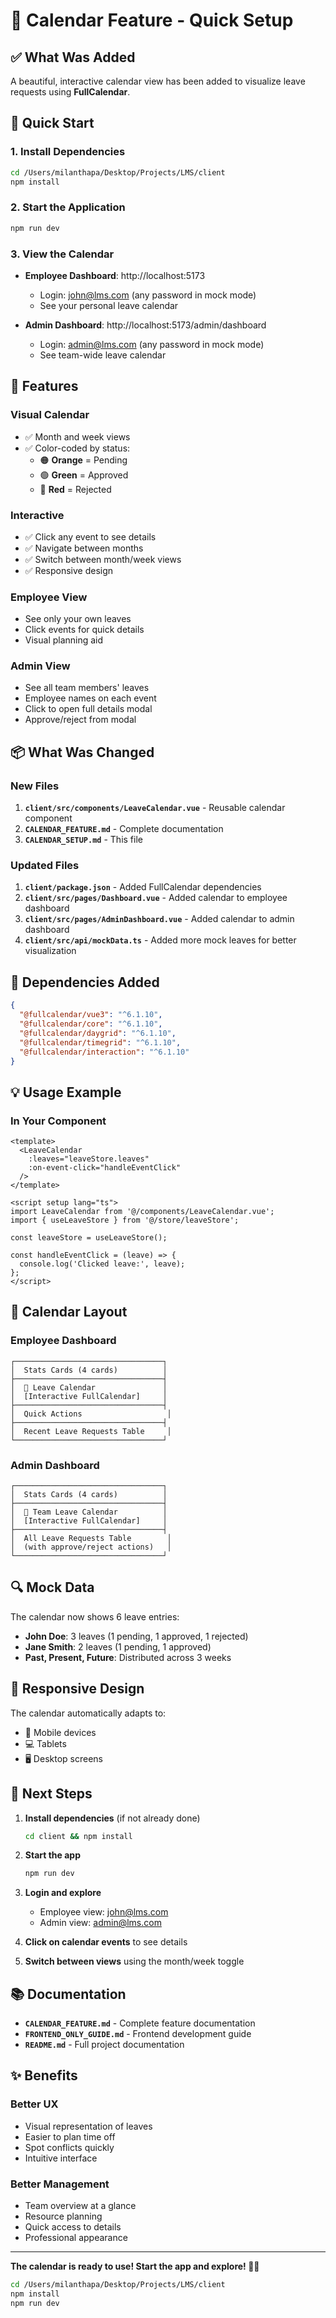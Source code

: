 # 📅 Calendar Feature - Quick Setup

## ✅ What Was Added

A beautiful, interactive calendar view has been added to visualize leave requests using **FullCalendar**.

## 🚀 Quick Start

### 1. Install Dependencies

```bash
cd /Users/milanthapa/Desktop/Projects/LMS/client
npm install
```

### 2. Start the Application

```bash
npm run dev
```

### 3. View the Calendar

- **Employee Dashboard**: http://localhost:5173
  - Login: john@lms.com (any password in mock mode)
  - See your personal leave calendar

- **Admin Dashboard**: http://localhost:5173/admin/dashboard
  - Login: admin@lms.com (any password in mock mode)
  - See team-wide leave calendar

## 🎨 Features

### Visual Calendar
- ✅ Month and week views
- ✅ Color-coded by status:
  - 🟠 **Orange** = Pending
  - 🟢 **Green** = Approved
  - 🔴 **Red** = Rejected

### Interactive
- ✅ Click any event to see details
- ✅ Navigate between months
- ✅ Switch between month/week views
- ✅ Responsive design

### Employee View
- See only your own leaves
- Click events for quick details
- Visual planning aid

### Admin View
- See all team members' leaves
- Employee names on each event
- Click to open full details modal
- Approve/reject from modal

## 📦 What Was Changed

### New Files
1. **`client/src/components/LeaveCalendar.vue`** - Reusable calendar component
2. **`CALENDAR_FEATURE.md`** - Complete documentation
3. **`CALENDAR_SETUP.md`** - This file

### Updated Files
1. **`client/package.json`** - Added FullCalendar dependencies
2. **`client/src/pages/Dashboard.vue`** - Added calendar to employee dashboard
3. **`client/src/pages/AdminDashboard.vue`** - Added calendar to admin dashboard
4. **`client/src/api/mockData.ts`** - Added more mock leaves for better visualization

## 🎯 Dependencies Added

```json
{
  "@fullcalendar/vue3": "^6.1.10",
  "@fullcalendar/core": "^6.1.10",
  "@fullcalendar/daygrid": "^6.1.10",
  "@fullcalendar/timegrid": "^6.1.10",
  "@fullcalendar/interaction": "^6.1.10"
}
```

## 💡 Usage Example

### In Your Component

```vue
<template>
  <LeaveCalendar 
    :leaves="leaveStore.leaves" 
    :on-event-click="handleEventClick" 
  />
</template>

<script setup lang="ts">
import LeaveCalendar from '@/components/LeaveCalendar.vue';
import { useLeaveStore } from '@/store/leaveStore';

const leaveStore = useLeaveStore();

const handleEventClick = (leave) => {
  console.log('Clicked leave:', leave);
};
</script>
```

## 🎨 Calendar Layout

### Employee Dashboard
```
┌─────────────────────────────────┐
│  Stats Cards (4 cards)          │
├─────────────────────────────────┤
│  📅 Leave Calendar               │
│  [Interactive FullCalendar]     │
├─────────────────────────────────┤
│  Quick Actions                   │
├─────────────────────────────────┤
│  Recent Leave Requests Table     │
└─────────────────────────────────┘
```

### Admin Dashboard
```
┌─────────────────────────────────┐
│  Stats Cards (4 cards)          │
├─────────────────────────────────┤
│  📅 Team Leave Calendar          │
│  [Interactive FullCalendar]     │
├─────────────────────────────────┤
│  All Leave Requests Table        │
│  (with approve/reject actions)   │
└─────────────────────────────────┘
```

## 🔍 Mock Data

The calendar now shows 6 leave entries:
- **John Doe**: 3 leaves (1 pending, 1 approved, 1 rejected)
- **Jane Smith**: 2 leaves (1 pending, 1 approved)
- **Past, Present, Future**: Distributed across 3 weeks

## 📱 Responsive Design

The calendar automatically adapts to:
- 📱 Mobile devices
- 💻 Tablets
- 🖥️ Desktop screens

## 🎯 Next Steps

1. **Install dependencies** (if not already done)
   ```bash
   cd client && npm install
   ```

2. **Start the app**
   ```bash
   npm run dev
   ```

3. **Login and explore**
   - Employee view: john@lms.com
   - Admin view: admin@lms.com

4. **Click on calendar events** to see details

5. **Switch between views** using the month/week toggle

## 📚 Documentation

- **`CALENDAR_FEATURE.md`** - Complete feature documentation
- **`FRONTEND_ONLY_GUIDE.md`** - Frontend development guide
- **`README.md`** - Full project documentation

## ✨ Benefits

### Better UX
- Visual representation of leaves
- Easier to plan time off
- Spot conflicts quickly
- Intuitive interface

### Better Management
- Team overview at a glance
- Resource planning
- Quick access to details
- Professional appearance

---

**The calendar is ready to use! Start the app and explore! 📅🎉**

```bash
cd /Users/milanthapa/Desktop/Projects/LMS/client
npm install
npm run dev
```
